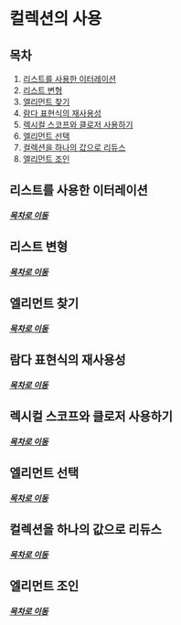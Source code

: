 컬렉션의 사용
=====
## 목차
1. [리스트를 사용한 이터레이션](#리스트를-사용한-이터레이션)
2. [리스트 변형](#리스트-변형)
3. [엘리먼트 찾기](#엘리먼트-찾기)
4. [람다 표현식의 재사용성](#람다-표현식의-재사용성)
5. [렉시컬 스코프와 클로저 사용하기](#렉시컬-스코프와-클로저-사용하기)
6. [엘리먼트 선택](#엘리먼트-선택)
7. [컬렉션을 하나의 값으로 리듀스](#컬렉션을-하나의-값으로-리듀스)
8. [엘리먼트 조인](#엘리먼트-조인)

## 리스트를 사용한 이터레이션


##### [목차로 이동](#목차)

## 리스트 변형


##### [목차로 이동](#목차)

## 엘리먼트 찾기


##### [목차로 이동](#목차)

## 람다 표현식의 재사용성


##### [목차로 이동](#목차)

## 렉시컬 스코프와 클로저 사용하기


##### [목차로 이동](#목차)

## 엘리먼트 선택


##### [목차로 이동](#목차)

## 컬렉션을 하나의 값으로 리듀스


##### [목차로 이동](#목차)

## 엘리먼트 조인


##### [목차로 이동](#목차)